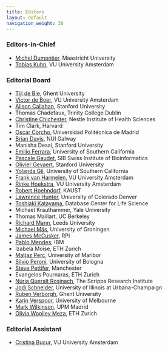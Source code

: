 ```yaml
---
title: Editors
layout: default
navigation_weight: 30
---
```


### Editors-in-Chief

- [Michel Dumontier](http://orcid.org/0000-0003-4727-9435), Maastricht University
- [Tobias Kuhn](http://orcid.org/0000-0002-1267-0234), VU University Amsterdam


### Editorial Board

- [Tijl de Bie](http://orcid.org/0000-0002-2692-7504), Ghent University
- [Victor de Boer](http://orcid.org/0000-0001-9079-039X), VU University Amsterdam
- [Alison Callahan](http://orcid.org/0000-0001-5163-380X), Stanford University
- Thomas Chadefaux, Trinity College Dublin
- [Christine Chichester](http://orcid.org/0000-0001-6818-334X), Nestle Institute of Health Sciences
- Tim Clark, Harvard
- [Oscar Corcho](http://orcid.org/0000-0002-9260-0753), Universidad Politécnica de Madrid
- [Brian Davis](http://orcid.org/0000-0002-5759-2655), NUI Galway
- Manisha Desai, Stanford University
- [Emilio Ferrara](http://orcid.org/0000-0002-1942-2831), University of Southern California
- [Pascale Gaudet](http://orcid.org/0000-0003-1813-6857), SIB Swiss Institute of Bioinformatics
- [Olivier Gevaert](http://orcid.org/0000-0002-9965-5466), Stanford University
- [Yolanda Gil](http://orcid.org/0000-0001-8465-8341), University of Southern California
- [Frank van Harmelen](http://orcid.org/0000-0002-7913-0048), VU University Amsterdam
- [Rinke Hoekstra](http://orcid.org/0000-0001-7076-9083), VU University Amsterdam
- [Robert Hoehndorf](http://orcid.org/0000-0001-8149-5890), KAUST
- [Lawrence Hunter](http://orcid.org/0000-0003-1455-3370), University of Colorado Denver
- [Toshiaki Katayama](http://orcid.org/0000-0003-2391-0384), Database Center for Life Science
- Michael Krauthammer, Yale University
- Thomas Maillart, UC Berkeley
- [Richard Mann](http://orcid.org/0000-0003-0701-1274), Leeds University
- [Michael Mäs](http://orcid.org/0000-0001-9416-3211), University of Groningen
- [James McCusker](http://orcid.org/0000-0003-1085-6059), RPI
- [Pablo Mendes](http://orcid.org/0000-0002-0079-7991), IBM
- Izabela Moise, ETH Zurich
- [Matjaz Perc](http://orcid.org/0000-0002-3087-541X), University of Maribor
- [Silvio Peroni](http://orcid.org/0000-0003-0530-4305), University of Bologna
- [Steve Pettifer](http://orcid.org/0000-0002-1809-5621), Manchester
- Evangelos Pournaras, ETH Zurich
- [Núria Queralt Rosinach](http://orcid.org/0000-0003-0169-8159), The Scripps Research Institute
- [Jodi Schneider](http://orcid.org/0000-0002-5098-5667), University of Illinois at Urbana-Champaign
- [Ruben Verborgh](http://orcid.org/0000-0002-8596-222X), Ghent University
- [Karin Verspoor](http://orcid.org/0000-0002-8661-1544), University of Melbourne
- [Mark Wilkinson](http://orcid.org/0000-0001-6960-357X), UPM Madrid
- [Olivia Woolley Meza](http://orcid.org/0000-0003-4517-2765), ETH Zurich

### Editorial Assistant

- [Cristina Bucur](http://orcid.org/0000-0002-7114-6459), VU University Amsterdam

